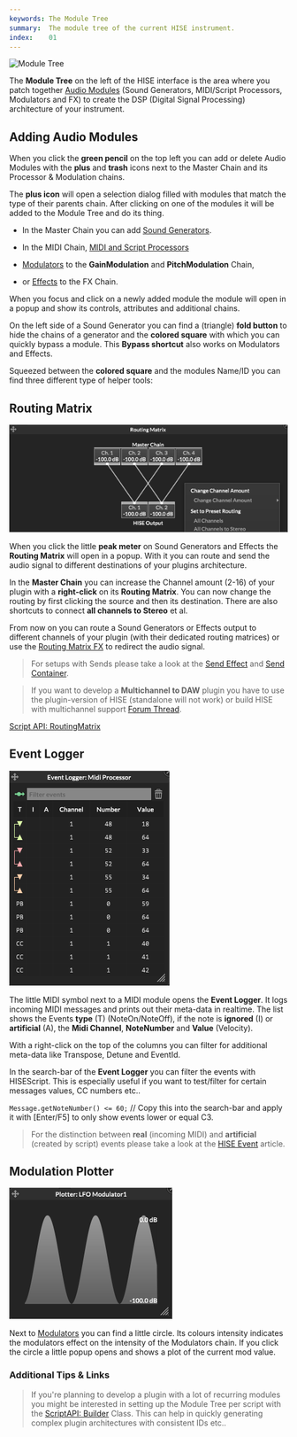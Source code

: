 ```yaml
---
keywords: The Module Tree
summary:  The module tree of the current HISE instrument.
index:    01
---
```


![Module Tree](images/custom/quick_tour/module-tree.png)

The **Module Tree** on the left of the HISE interface is the area where you patch together [Audio Modules](/hise-modules) (Sound Generators, MIDI/Script Processors, Modulators and FX) to create the DSP (Digital Signal Processing) architecture of your instrument.


## Adding Audio Modules

When you click the **green pencil** on the top left you can add or delete Audio Modules with the **plus** and **trash** icons next to the Master Chain and its Processor & Modulation chains. 

The **plus icon** will open a selection dialog filled with modules that match the type of their parents chain. After clicking on one of the modules it will be added to the Module Tree and do its thing.   

- In the Master Chain you can add [Sound Generators](/hise-modules/sound-generators/list). 

- In the MIDI Chain, [MIDI and Script Processors](/hise-modules/midi-processors/list)

- [Modulators](/hise-modules/modulators) to the **GainModulation** and **PitchModulation** Chain,

- or [Effects](/hise-modules/effects/list) to the FX Chain.

When you focus and click on a newly added module the module will open in a popup and show its controls, attributes and additional chains.

On the left side of a Sound Generator you can find a (triangle) **fold button** to hide the chains of a generator and the **colored square** with which you can quickly bypass a module.
This **Bypass shortcut** also works on Modulators and Effects. 

Squeezed between the **colored square** and the modules Name/ID you can find three different type of helper tools:

## Routing Matrix
![Routing Matrix](images/interface/routing-matrix.png)

When you click the little **peak meter** on Sound Generators and Effects the **Routing Matrix** will open in a popup. With it you can route and send the audio signal to different destinations of your plugins architecture.

In the **Master Chain** you can increase the Channel amount (2-16) of your plugin with a **right-click** on its **Routing Matrix**. You can now change the routing by first clicking the source and then its destination. There are also shortcuts to connect **all channels to Stereo** et al. 

From now on you can route a Sound Generators or Effects output to different channels of your plugin (with their dedicated routing matrices) or use the [Routing Matrix FX](/hise-modules/effects/list/routefx) to redirect the audio signal. 

> For setups with Sends please take a look at the [Send Effect](/hise-modules/effects/list/sendfx) and [Send Container](/hise-modules/sound-generators/list/sendcontainer).

> If you want to develop a **Multichannel to DAW** plugin you have to use the plugin-version of HISE (standalone will not work) or build HISE with multichannel support [Forum Thread](https://forum.hise.audio/topic/566/hise-multiple-outputs).

[Script API: RoutingMatrix](/scripting/scripting-api/routingmatrix)


## Event Logger
![Event Logger](images/interface/event-logger.png)

The little MIDI symbol next to a MIDI module opens the **Event Logger**. It logs incoming MIDI messages and prints out their meta-data in realtime. The list shows the Events **type** (T) (NoteOn/NoteOff), if the note is **ignored** (I) or **artificial** (A), the **Midi Channel**, **NoteNumber** and **Value** (Velocity).

With a right-click on the top of the columns you can filter for additional meta-data like Transpose, Detune and EventId. 

In the search-bar of the **Event Logger** you can filter the events with HISEScript. This is especially useful if you want to test/filter for certain messages values, CC numbers etc.. 

`Message.getNoteNumber() <= 60;` // Copy this into the search-bar and apply it with [Enter/F5] to only show events lower or equal C3.  

> For the distinction between **real** (incoming MIDI) and **artificial** (created by script) events please take a look at the [HISE Event](/glossary/hise-event) article.


## Modulation Plotter
![Mod Plotter](images/interface/plotter.png)

Next to [Modulators](/hise-modules/modulators) you can find a little circle. Its colours intensity indicates the modulators effect on the intensity of the Modulators chain. If you click the circle a little popup opens and shows a plot of the current mod value. 


### Additional Tips & Links

> If you're planning to develop a plugin with a lot of recurring modules you might be interested in setting up the Module Tree per script with the [ScriptAPI: Builder](/scripting/scripting-api/builder) Class. This can help in quickly generating complex plugin architectures with consistent IDs etc.. 




